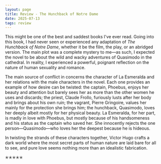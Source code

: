 ```yaml
---
layout: page
title: Review - The Hunchback of Notre Dame
date: 2025-07-13
tags: review
---
```


This might be one of the best and saddest books I've ever read. Going into this book, I had never seen or experienced any adaptation of *The Hunchback of Notre Dame*, whether it be the film, the play, or an abridged version. The main plot was a complete mystery to me—as such, I expected the novel to be about the wild and wacky adventures of Quasimodo in the cathedral. In reality, I experienced a powerful, poignant reflection on the nature of human sexuality and romance.

The main source of conflict in concerns the character of La Esmeralda and her relations with the male characters in the novel. Each one provides an example of how desire can be twisted: the captain, Phoebus, enjoys her beauty and attention but barely sees her as more than the other women he uses and discards; the priest, Claude Frollo, furiously lusts after her body and brings about his own ruin; the vagrant, Pierre Gringoire, values her mainly for the protection she brings him; the hunchback, Quasimodo, loves her deeply albeit mostly for her physical beauty. La Esmeralda, for her part, is madly in love with Phoebus, but mostly because of his handsomeness and his status as the captain who saved her. She innocently rejects the one person—Quasimodo—who loves her the deepest because he is hideous.

In twisting the strands of these characters together, Victor Hugo crafts a dark world where the most secret parts of human nature are laid bare for all to see, and pure love seems nothing more than an idealistic fabrication.

✭✭✭✭✭
